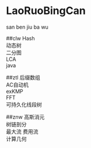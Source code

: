 # LaoRuoBingCan  
san ben jiu ba wu

##clw
Hash  
动态树  
二分图  
LCA  
java  

##ztl
后缀数组  
AC自动机  
exKMP  
FFT  
可持久化线段树  

##znw
高斯消元  
树链剖分  
最大流 费用流  
计算几何  

